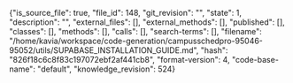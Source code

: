 {"is_source_file": true, "file_id": 148, "git_revision": "", "state": 1, "description": "", "external_files": [], "external_methods": [], "published": [], "classes": [], "methods": [], "calls": [], "search-terms": [], "filename": "/home/kavia/workspace/code-generation/campusschedpro-95046-95052/utils/SUPABASE_INSTALLATION_GUIDE.md", "hash": "826f18c6c8f83c197072ebf2af441cb8", "format-version": 4, "code-base-name": "default", "knowledge_revision": 524}
